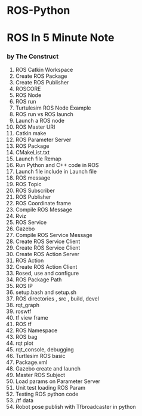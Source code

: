 # ROS-Python
# ROS In 5 Minute Note
### by The Construct
1. ROS Catkin Workspace
2. Create ROS Package
3. Create ROS Publisher
4. ROSCORE
5. ROS Node
6. ROS run
7. Turtulesim ROS Node Example
8. ROS run vs ROS launch
9. Launch a ROS node
10. ROS Master URI
11. Catkin make
12. ROS Parameter Server
13. ROS Package
14. CMakeList.txt
15. Launch file Remap
16. Run Python and C++ code in ROS
17. Launch file include in Launch file
18. ROS message
19. ROS Topic
20. ROS Subscriber
21. ROS Publisher
22. ROS Coordinate frame
23. Compile ROS Message
24. Rviz
25. ROS Service
26. Gazebo
27. Compile ROS Service Message
28. Create ROS Service Client
29. Create ROS Service Client
30. Create ROS Action Server
31. ROS Action
32. Create ROS Action Client
33. Rosed, use and configure
34. ROS Package Path
35. ROS IP
36. setup.bash and setup.sh
37. ROS directories , src , build, devel
38. rqt_graph
39. roswtf
40. tf view frame
41. ROS tf
42. ROS Namespace
43. ROS bag
44. rqt plot
45. rqt_console, debugging
46. Turtlesim ROS basic
47. Package.xml
48. Gazebo create and launch
49. Master ROS Subject
50. Load params on Parameter Server
51. Unit test loading ROS Param
52. Testing ROS python code
53. /tf data
54. Robot pose publish with Tfbroadcaster in python
